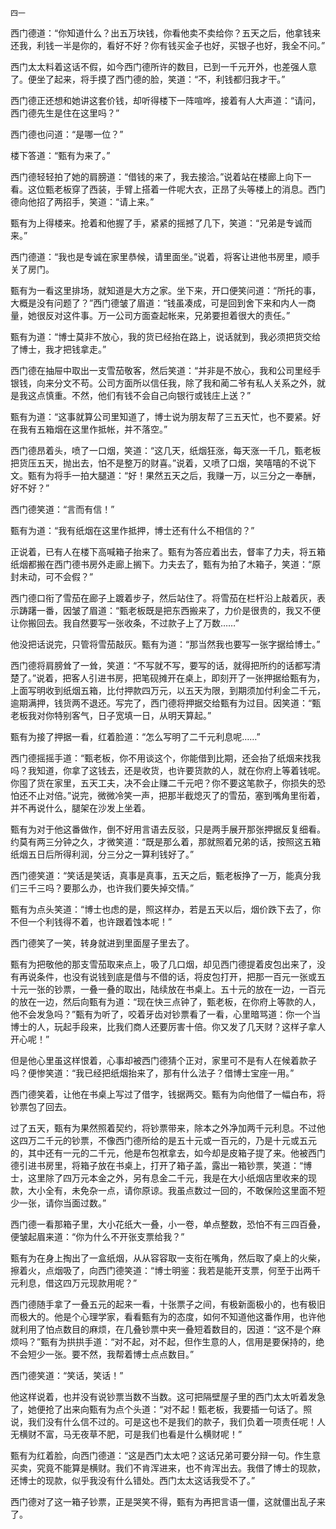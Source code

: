     四一 

   西门德道：“你知道什么？出五万块钱，你看他卖不卖给你？五天之后，他拿钱来还我，利钱一半是你的，看好不好？你有钱买金子也好，买银子也好，我全不问。”

   西门太太料着这话不假，如今西门德所许的数目，已到一千元开外，也差强人意了。便坐了起来，将手摸了西门德的脸，笑道：“不，利钱都归我才干。”

   西门德正还想和她讲这套价钱，却听得楼下一阵喧哗，接着有人大声道：“请问，西门德先生是住在这里吗？”

   西门德也问道：“是哪一位？”

   楼下答道：“甄有为来了。”

   西门德轻轻拍了她的肩膀道：“借钱的来了，我去接洽。”说着站在楼廊上向下一看。这位甄老板穿了西装，手臂上搭着一件呢大衣，正昂了头等楼上的消息。西门德向他招了两招手，笑道：“请上来。”

   甄有为上得楼来。抢着和他握了手，紧紧的摇撼了几下，笑道：“兄弟是专诚而来。”

   西门德道：“我也是专诚在家里恭候，请里面坐。”说着，将客让进他书房里，顺手关了房门。

   甄有为一看这里排场，就知道是大方之家。坐下来，开口便笑问道：“所托的事，大概是没有问题了？”西门德皱了眉道：“钱虽凑成，可是回到舍下来和内人一商量，她很反对这件事。万一公司方面查起帐来，兄弟要担着很大的责任。”

   甄有为道：“博士莫非不放心，我的货已经抬在路上，说话就到，我必须把货交给了博士，我才把钱拿走。”

   西门德在抽屉中取出一支雪茄敬客，然后笑道：“并非是不放心，我和公司里经手银钱，向来分文不苟。公司方面所以信任我，除了我和蔺二爷有私人关系之外，就是我这点慎重。不然，他们有钱不会自己向银行或钱庄上送？”

   甄有为道：“这事就算公司里知道了，博士说为朋友帮了三五天忙，也不要紧。好在我有五箱烟在这里作抵帐，并不落空。”

   西门德昂着头，喷了一口烟，笑道：“这几天，纸烟狂涨，每天涨一千几，甄老板把货压五天，抛出去，怕不是整万的财喜。”说着，又喷了口烟，笑嘻嘻的不说下文。甄有为将手一拍大腿道：“好！果然五天之后，我赚一万，以三分之一奉酬，好不好？”

   西门德笑道：“言而有信！”

   甄有为道：“我有纸烟在这里作抵押，博士还有什么不相信的？”

   正说着，已有人在楼下高喊箱子抬来了。甄有为答应着出去，督率了力夫，将五箱纸烟都搬在西门德书房外走廊上搁下。力夫去了，甄有为拍了木箱子，笑道：“原封未动，可不会假？”

   西门德口衔了雪茄在廊子上踱着步子，然后站住了。将雪茄在栏杆沿上敲着灰，表示踌躇一番，因皱了眉道：“甄老板既是把东西搬来了，力价是很贵的，我又不便让你搬回去。我自然要写一张收条，不过款子上了万数……”

   他没把话说完，只管将雪茄敲灰。甄有为道：“那当然我也要写一张字据给博士。”

   西门德将肩膀耸了一耸，笑道：“不写就不写，要写的话，就得把所约的话都写清楚了。”说着，把客人引进书房，把笔砚摊开在桌上，即刻开了一张押据给甄有为，上面写明收到纸烟五箱，比付押款四万元，以五天为限，到期须加付利金二千元，逾期满押，钱货两不退还。写完了，西门德将押据交给甄有为过目。因笑道：“甄老板我对你特别客气，日子宽填一日，从明天算起。”

   甄有为接了押据一看，红着脸道：“怎么写明了二千元利息呢……”

   西门德摇摇手道：“甄老板，你不用谈这个，你能借到比期，还会抬了纸烟来找我吗？我知道，你拿了这钱去，还是收货，也许要货款的人，就在你府上等着钱呢。你囤了货在家里，五天工夫，决不会止赚二千元吧？你不要这笔款子，你损失的恐怕还不止对倍。”说完，微微冷笑一声，把那半截熄灭了的雪茄，塞到嘴角里衔着，并不再说什么，腿架在沙发上坐着。

   甄有为对于他这番做作，倒不好用言语去反驳，只是两手展开那张押据反复细看。约莫有两三分钟之久，才微笑道：“既是那么着，那就照着兄弟的话，按照这五箱纸烟五日后所得利润，分三分之一算利钱好了。”

   西门德笑道：“笑话是笑话，真事是真事，五天之后，甄老板挣了一万，能真分我们三千三吗？要那么办，也许我们要失掉交情。”

   甄有为点头笑道：“博士也虑的是，照这样办，若是五天以后，烟价跌下去了，你不但一个利钱得不着，也许跟着蚀本呢！”

   西门德笑了一笑，转身就进到里面屋子里去了。

   甄有为把敬他的那支雪茄取来点上，吸了几口烟，却见西门德提着皮包出来了，没有再说条件，也没有说钱到底是借与不借的话，将皮包打开，把那一百元一张或五十元一张的钞票，一叠一叠的取出，陆续放在书桌上。五十元的放在一边，一百元的放在一边，然后向甄有为道：“现在快三点钟了，甄老板，在你府上等款的人，他不会发急吗？”甄有为听了，咬着牙齿对钞票看了一看，心里暗骂道：你一个当博士的人，玩起手段来，比我们商人还要厉害十倍。你又发了几天财？这样子拿人开心呢！”

   但是他心里虽这样恨着，心事却被西门德猜个正对，家里可不是有人在候着款子吗？便惨笑道：“我已经把纸烟抬来了，那有什么法子？借博士宝座一用。”

   西门德笑着，让他在书桌上写过了借字，钱据两交。甄有为向他借了一幅白布，将钞票包了回去。

   过了五天，甄有为果然照着契约，将钞票带来，除本之外净加两千元利息。不过他这四万二千元的钞票，不像西门德所给的是五十元或一百元的，乃是十元或五元的，其中还有一元的二千元，他是布包袱拿去，如今却是皮箱子提了来。他被西门德引进书房里，将箱子放在书桌上，打开了箱子盖，露出一箱钞票，笑道：“博士，这里除了四万元本金之外，另有息金二千元，我是在大小纸烟店里收来的现款，大小全有，未免杂一点，请你原谅。我虽点数过一回的，不敢保险这里面不短少一张，请你当面过数。”

   西门德一看那箱子里，大小花纸大一叠，小一卷，单点整数，恐怕不有三四百叠，便皱起眉来道：“你为什么不开张支票给我？”

   甄有为在身上掏出了一盒纸烟，从从容容取一支衔在嘴角，然后取了桌上的火柴，擦着火，点烟吸了，向西门德笑道：“博士明鉴：我若是能开支票，何至于出两千元利息，借这四万元现款用呢？”

   西门德随手拿了一叠五元的起来一看，十张票子之间，有极新面极小的，也有极旧而极大的。他是个心理学家，看看甄有为的态度，如何不知道他这番作用，也许他就利用了怕点数目的麻烦，在几叠钞票中夹一叠短着数目的，因道：“这不是个麻烦吗？”甄有为拱拱手道：“对不起，对不起，但作生意的人，信用是要保持的，绝不会短少一张。要不然，我帮着博士点点数目。”

   西门德笑道：“笑话，笑话！”

   他这样说着，也并没有说钞票当数不当数。这可把隔壁屋子里的西门太太听着发急了，她便抢了出来向甄有为点个头道：“对不起！甄老板，我要插一句话了。照说，我们没有什么信不过的。可是这也不是我们的款子，我们负着一项责任呢！人无横财不富，马无夜草不肥，可是我们也看是什么横财呢！”

   甄有为红着脸，向西门德道：“这是西门太太吧？这话兄弟可要分辩一句。作生意买卖，究竟不能算是横财。我们不肯浑进来，也不肯浑出去。我借了博士的现款，还博士的现款，似乎我没有什么错处。西门太太这话我受不了。”

   西门德对了这一箱子钞票，正是哭笑不得，甄有为再把言语一僵，这就僵出乱子来了。

